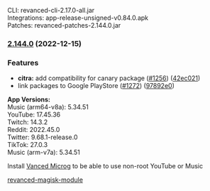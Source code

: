 CLI: revanced-cli-2.17.0-all.jar  
Integrations: app-release-unsigned-v0.84.0.apk  
Patches: revanced-patches-2.144.0.jar  

### [2.144.0](https://github.com/revanced/revanced-patches/compare/v2.143.0...v2.144.0) (2022-12-15)


### Features

* **citra:** add compatibility for canary package ([#1256](https://github.com/revanced/revanced-patches/issues/1256)) ([42ec021](https://github.com/revanced/revanced-patches/commit/42ec0218d829ea15759f83562d24588ce97cb646))
* link packages to Google PlayStore ([#1272](https://github.com/revanced/revanced-patches/issues/1272)) ([97892e0](https://github.com/revanced/revanced-patches/commit/97892e01044c74916375aeebcc094d3304e14f4e))




  
**App Versions:**  
Music (arm64-v8a): 5.34.51  
YouTube: 17.45.36  
Twitch: 14.3.2  
Reddit: 2022.45.0  
Twitter: 9.68.1-release.0  
TikTok: 27.0.3  
Music (arm-v7a): 5.34.51  

Install [Vanced Microg](https://github.com/TeamVanced/VancedMicroG/releases) to be able to use non-root YouTube or Music  

[revanced-magisk-module](https://github.com/j-hc/revanced-magisk-module)  
